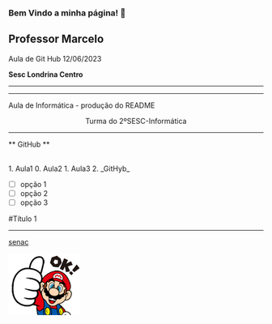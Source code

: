 ### Bem Vindo a minha página! 👋

<h2> Professor Marcelo </h2>

Aula de Git Hub 12/06/2023

<b> Sesc Londrina Centro </b>

<hr>
<hr>

Aula de Informática - produção do README

<p align="center">Turma do 2ºSESC-Informática</p>

<hr>

** GitHub **

<br>
1. Aula1
0. Aula2
1. Aula3
2. 
_GitHyb_

- [ ] opção 1
- [ ] opção 2
- [ ] opção 3

#Título 1
***
[senac](https://www.senac.com.br)

<img src="mario.png">



<!--
**marceloyysenac/marceloyysenac** is a ✨ _special_ ✨ repository because its `README.md` (this file) appears on your GitHub profile.

Here are some ideas to get you started:

- 🔭 I’m currently working on ...
- 🌱 I’m currently learning ...
- 👯 I’m looking to collaborate on ...
- 🤔 I’m looking for help with ...
- 💬 Ask me about ...
- 📫 How to reach me: ...
- 😄 Pronouns: ...
- ⚡ Fun fact: ...
-->
